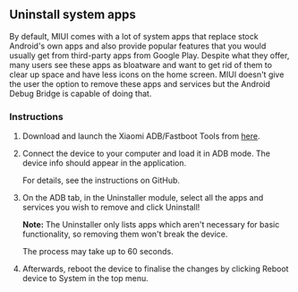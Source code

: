 ## Uninstall system apps

By default, MIUI comes with a lot of system apps that replace stock Android's own apps and also provide popular features that you would usually get from third-party apps from Google Play. Despite what they offer, many users see these apps as bloatware and want to get rid of them to clear up space and have less icons on the home screen. MIUI doesn't give the user the option to remove these apps and services but the Android Debug Bridge is capable of doing that.

### Instructions

1. Download and launch the Xiaomi ADB/Fastboot Tools from [here](tools.md).

2. Connect the device to your computer and load it in ADB mode. The device info should appear in the application.

    For details, see the instructions on GitHub.

3. On the ADB tab, in the Uninstaller module, select all the apps and services you wish to remove and click Uninstall!

    **Note:** The Uninstaller only lists apps which aren't necessary for basic functionality, so removing them won't break the device.

    The process may take up to 60 seconds.

4. Afterwards, reboot the device to finalise the changes by clicking Reboot device to System in the top menu.